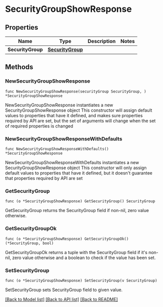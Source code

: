 # SecurityGroupShowResponse

## Properties

Name | Type | Description | Notes
------------ | ------------- | ------------- | -------------
**SecurityGroup** | [**SecurityGroup**](SecurityGroup.md) |  | 

## Methods

### NewSecurityGroupShowResponse

`func NewSecurityGroupShowResponse(securityGroup SecurityGroup, ) *SecurityGroupShowResponse`

NewSecurityGroupShowResponse instantiates a new SecurityGroupShowResponse object
This constructor will assign default values to properties that have it defined,
and makes sure properties required by API are set, but the set of arguments
will change when the set of required properties is changed

### NewSecurityGroupShowResponseWithDefaults

`func NewSecurityGroupShowResponseWithDefaults() *SecurityGroupShowResponse`

NewSecurityGroupShowResponseWithDefaults instantiates a new SecurityGroupShowResponse object
This constructor will only assign default values to properties that have it defined,
but it doesn't guarantee that properties required by API are set

### GetSecurityGroup

`func (o *SecurityGroupShowResponse) GetSecurityGroup() SecurityGroup`

GetSecurityGroup returns the SecurityGroup field if non-nil, zero value otherwise.

### GetSecurityGroupOk

`func (o *SecurityGroupShowResponse) GetSecurityGroupOk() (*SecurityGroup, bool)`

GetSecurityGroupOk returns a tuple with the SecurityGroup field if it's non-nil, zero value otherwise
and a boolean to check if the value has been set.

### SetSecurityGroup

`func (o *SecurityGroupShowResponse) SetSecurityGroup(v SecurityGroup)`

SetSecurityGroup sets SecurityGroup field to given value.



[[Back to Model list]](../README.md#documentation-for-models) [[Back to API list]](../README.md#documentation-for-api-endpoints) [[Back to README]](../README.md)


